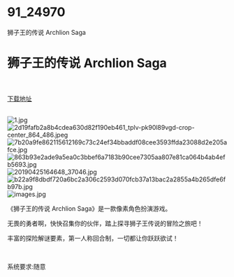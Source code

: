 # 91_24970
狮子王的传说 Archlion Saga
# 狮子王的传说 Archlion Saga
 <br/></br>
[下载地址](https://www.switch520.cc/article/24970 "下载地址")
<br/></br>

<p><img title="1.jpg" src="https://www.switch520.cc/muke_img/2021_11_28_cb3d9bd7e9ed6.jpg" alt="1.jpg"><br>
<img title="2d19fafb2a8b4cdea630d82f190eb461_tplv-pk90l89vgd-crop-center_864_486.jpeg" src="https://www.switch520.cc/muke_img/2021_11_28_1763648a2adf5.jpeg" alt="2d19fafb2a8b4cdea630d82f190eb461_tplv-pk90l89vgd-crop-center_864_486.jpeg"><br>
<img title="7b20a9fe862115612169c73c24ef34bbaddf08cee3593ffda23088d2e205afce.jpg" src="https://www.switch520.cc/muke_img/2021_11_28_5a5895de707fb.jpg" alt="7b20a9fe862115612169c73c24ef34bbaddf08cee3593ffda23088d2e205afce.jpg"><br>
<img title="863b93e2ade9a5ea0c3bbef6a7183b90cee7305aa807e81ca064b4ab4efb5693.jpg" src="https://www.switch520.cc/muke_img/2021_11_28_c439ce4ec23ab.jpg" alt="863b93e2ade9a5ea0c3bbef6a7183b90cee7305aa807e81ca064b4ab4efb5693.jpg"><br>
<img title="20190425164648_37046.jpg" src="https://www.switch520.cc/muke_img/2021_11_28_88c3b8481c305.jpg" alt="20190425164648_37046.jpg"><br>
<img title="b22a9f8dbdf720a6bc2a306c2593d070fcb37a13bac2a2855a4b265dfe6fb97b.jpg" src="https://www.switch520.cc/muke_img/2021_11_28_31ab2e9b2ed11.jpg" alt="b22a9f8dbdf720a6bc2a306c2593d070fcb37a13bac2a2855a4b265dfe6fb97b.jpg"><br>
<img title="images.jpg" src="https://www.switch520.cc/muke_img/2021_11_28_2878c85b375f9.jpg" alt="images.jpg"></p>
<p>《狮子王的传说 Archlion Saga》是一款像素角色扮演游戏。</p>
<p>无畏的勇者啊，快快召集你的伙伴，踏上探寻狮子王传说的冒险之旅吧！</p>
<p>丰富的探险解谜要素，第一人称回合制，一切都让你跃跃欲试！</p>
<p>&nbsp;</p>
<p>系统要求:随意</p>



